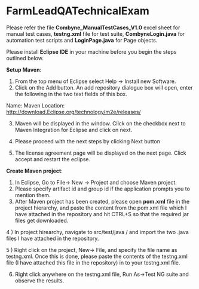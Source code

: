 # FarmLeadQATechnicalExam

Please refer the file **Combyne_ManualTestCases_V1.0** excel sheet for manual test cases, **testng.xml** file for test suite, **CombyneLogin.java** for automation test scripts and **LoginPage.java** for Page objects.

Please install **Eclipse IDE** in your machine before you begin the steps outlined below.

**Setup Maven**:

1) From the top menu of Eclipse select Help -> Install new Software.
2) Click on the Add button. An add repository dialogue box will open, enter the following in the two text fields of this box.

Name: Maven
Location: http://download.Eclipse.org/technology/m2e/releases/

3) Maven will be displayed in the window. Click on the checkbox next to Maven Integration for Eclipse and click on next.

4) Please proceed with the next steps by clicking Next button

5) The license agreement page will be displayed on the next page. Click accept and restart the eclipse.



**Create Maven project**:

1) In Eclipse, Go to File-> New -> Project and choose Maven project.
2) Please specify artifact id and group id if the application prompts you to mention them.
3) After Maven project has been created, please open **pom.xml** file in the project hierarchy, and paste the content from the pom.xml file which I have attached in the repository and hit CTRL+S so that the required jar files get downloaded.

4 ) In project hirearchy, navigate to src/test/java / <package name> and import the two .java files I have attached in the repository.
  
5 ) Right click on the project, New-> File, and specify the file name as testng.xml. Once this is done, please paste the contents of the testng.xml file (I have attached this file in the repository) in to your testng.xml file.
  
6) Right click anywhere on the testng.xml file, Run As->Test NG suite and observe the results.
